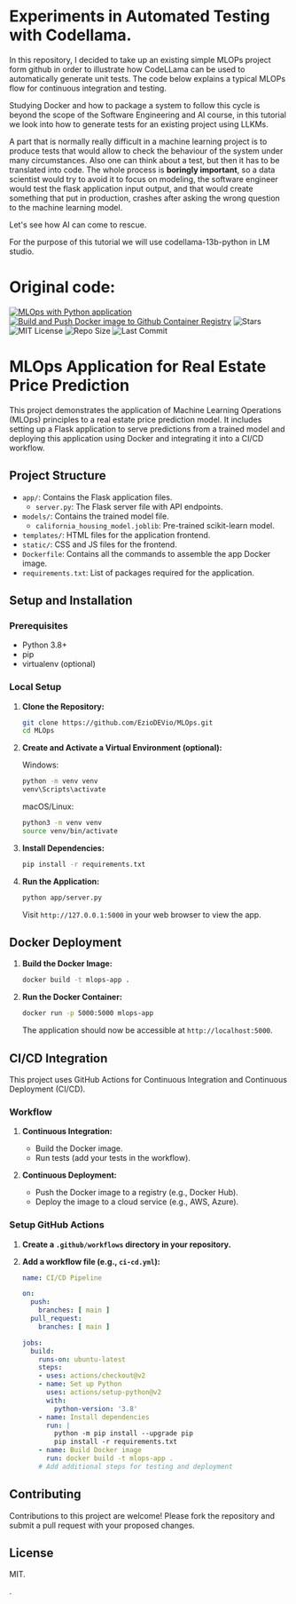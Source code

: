 # Experiments in Automated Testing with Codellama.

In this repository, I decided to take up an existing simple MLOPs project form github in order to illustrate
how CodeLLama can be used to automatically generate unit tests. The code below explains 
a typical MLOPs flow for continuous integration and testing. 

Studying Docker and how to package a system to follow this cycle is beyond the scope of the Software Engineering and AI course,
in this tutorial we look into how to generate tests for an existing project using LLKMs.

A part that is normally really difficult in a machine learning project is to produce tests that would allow to check
the behaviour of the system under many circumstances. 
Also one can think about a test, but then it has to be translated into code. The whole process is **boringly important**, 
so a data scientist would try to avoid it to focus on modeling, the software engineer would test the flask application input output,
and that would create something that put in production, crashes after asking the wrong question to the machine learning model.

Let's see how AI can come to rescue.

For the purpose of this tutorial we will use codellama-13b-python in LM studio.


# Original code:

[![MLOps with Python application](https://github.com/EzioDEVio/MLOps/actions/workflows/main.yml/badge.svg)](https://github.com/EzioDEVio/MLOps/actions/workflows/main.yml)   [![Build and Push Docker image to Github Container Registry](https://github.com/EzioDEVio/MLOps/actions/workflows/GHCR.yml/badge.svg)](https://github.com/EzioDEVio/MLOps/actions/workflows/GHCR.yml)
![Stars](https://img.shields.io/github/stars/EzioDEVio/MLOps?style=social)
![MIT License](https://img.shields.io/github/license/EzioDEVio/MLOps)
![Repo Size](https://img.shields.io/github/repo-size/EzioDEVio/MLOps)
![Last Commit](https://img.shields.io/github/last-commit/EzioDEVio/MLOps?color=blue)

# MLOps Application for Real Estate Price Prediction

This project demonstrates the application of Machine Learning Operations (MLOps) principles to a real estate price prediction model. It includes setting up a Flask application to serve predictions from a trained model and deploying this application using Docker and integrating it into a CI/CD workflow.

## Project Structure

- `app/`: Contains the Flask application files.
  - `server.py`: The Flask server file with API endpoints.
- `models/`: Contains the trained model file.
  - `california_housing_model.joblib`: Pre-trained scikit-learn model.
- `templates/`: HTML files for the application frontend.
- `static/`: CSS and JS files for the frontend.
- `Dockerfile`: Contains all the commands to assemble the app Docker image.
- `requirements.txt`: List of packages required for the application.

## Setup and Installation

### Prerequisites

- Python 3.8+
- pip
- virtualenv (optional)

### Local Setup

1. **Clone the Repository:**

   ```bash
   git clone https://github.com/EzioDEVio/MLOps.git
   cd MLOps
   ```

2. **Create and Activate a Virtual Environment (optional):**

   Windows:
   ```bash
   python -m venv venv
   venv\Scripts\activate
   ```

   macOS/Linux:
   ```bash
   python3 -m venv venv
   source venv/bin/activate
   ```

3. **Install Dependencies:**

   ```bash
   pip install -r requirements.txt
   ```

4. **Run the Application:**

   ```bash
   python app/server.py
   ```

   Visit `http://127.0.0.1:5000` in your web browser to view the app.

## Docker Deployment

1. **Build the Docker Image:**

   ```bash
   docker build -t mlops-app .
   ```

2. **Run the Docker Container:**

   ```bash
   docker run -p 5000:5000 mlops-app
   ```

   The application should now be accessible at `http://localhost:5000`.

## CI/CD Integration

This project uses GitHub Actions for Continuous Integration and Continuous Deployment (CI/CD).

### Workflow

1. **Continuous Integration:**

   - Build the Docker image.
   - Run tests (add your tests in the workflow).

2. **Continuous Deployment:**

   - Push the Docker image to a registry (e.g., Docker Hub).
   - Deploy the image to a cloud service (e.g., AWS, Azure).

### Setup GitHub Actions

1. **Create a `.github/workflows` directory in your repository.**

2. **Add a workflow file (e.g., `ci-cd.yml`):**

   ```yaml
   name: CI/CD Pipeline

   on:
     push:
       branches: [ main ]
     pull_request:
       branches: [ main ]

   jobs:
     build:
       runs-on: ubuntu-latest
       steps:
       - uses: actions/checkout@v2
       - name: Set up Python
         uses: actions/setup-python@v2
         with:
           python-version: '3.8'
       - name: Install dependencies
         run: |
           python -m pip install --upgrade pip
           pip install -r requirements.txt
       - name: Build Docker image
         run: docker build -t mlops-app .
       # Add additional steps for testing and deployment
   ```

## Contributing

Contributions to this project are welcome! Please fork the repository and submit a pull request with your proposed changes.

## License

MIT.


.


